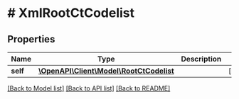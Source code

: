 # # XmlRootCtCodelist

## Properties

Name | Type | Description | Notes
------------ | ------------- | ------------- | -------------
**self** | [**\OpenAPI\Client\Model\RootCtCodelist**](RootCtCodelist.md) |  | [optional]

[[Back to Model list]](../../README.md#models) [[Back to API list]](../../README.md#endpoints) [[Back to README]](../../README.md)
